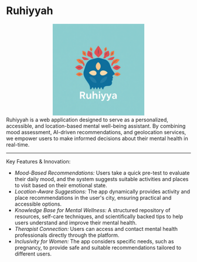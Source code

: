 # Ruhiyyah 
<div align="center">
   <img src="ruhhiyah.jpeg" alt="RUHIYYAH" width="250" />
</div>
Ruhiyyah is a web application designed to serve as a personalized, accessible, and location-based mental well-being assistant. By combining mood assessment, AI-driven recommendations, and geolocation services, we empower users to make informed decisions about their mental health in real-time.

---

Key Features & Innovation:
- *Mood-Based Recommendations:* Users take a quick pre-test to evaluate their daily mood, and the system suggests suitable activities and places to visit based on their emotional state.  
- *Location-Aware Suggestions:* The app dynamically provides activity and place recommendations in the user's city, ensuring practical and accessible options.  
- *Knowledge Base for Mental Wellness:* A structured repository of resources, self-care techniques, and scientifically backed tips to help users understand and improve their mental health.  
- *Therapist Connection:* Users can access and contact mental health professionals directly through the platform.  
- *Inclusivity for Women:* The app considers specific needs, such as pregnancy, to provide safe and suitable recommendations tailored to different users.

 

